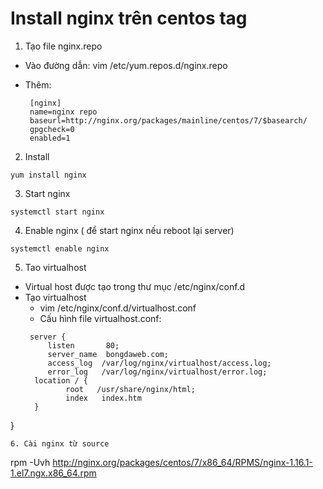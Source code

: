 # Install nginx trên centos tag
1. Tạo file nginx.repo
* Vào đường dẫn: vim /etc/yum.repos.d/nginx.repo
* Thêm:
    
       [nginx]
       name=nginx repo
       baseurl=http://nginx.org/packages/mainline/centos/7/$basearch/
       gpgcheck=0
       enabled=1
        
2. Install
```
yum install nginx
```
3. Start nginx
```
systemctl start nginx
```
4. Enable nginx ( để start nginx nếu reboot lại server)
```
systemctl enable nginx
```
5. Tao virtualhost
* Virtual host được tạo trong thư mục /etc/nginx/conf.d
* Tạo virtualhost 
   - vim /etc/nginx/conf.d/virtualhost.conf
   - Cấu hình file virtualhost.conf:     
  ```
   server {
       listen       80;
       server_name  bongdaweb.com;
       access_log  /var/log/nginx/virtualhost/access.log;
       error_log   /var/log/nginx/virtualhost/error.log;
    location / {
           root   /usr/share/nginx/html;
           index   index.htm
    }
 }
```
6. Cài nginx từ source
```
rpm -Uvh http://nginx.org/packages/centos/7/x86_64/RPMS/nginx-1.16.1-1.el7.ngx.x86_64.rpm
```
